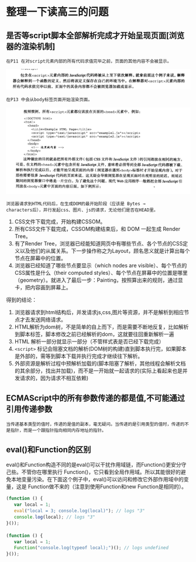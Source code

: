 # 整理一下读高三的问题

## 是否等script脚本全部解析完成才开始呈现页面[浏览器的渲染机制]
	在P11 在对script元素内部的所有代码求值完毕之前，页面的其他内容不会被显示。
![](./img/chapter_2/1.png)

	在P13 中会从body标签页面开始渲染页面。
![](./img/chapter_2/2.png)

	浏览器请求到HTML代码后，在生成DOM的最开始阶段（应该是 Bytes → 
	characters后），并行发起css、图片、js的请求，无论他们是否在HEAD里。

1. CSS文件下载完成，开始构建CSSOM。
2. 所有CSS文件下载完成，CSSOM构建结束后，和 DOM 一起生成 Render Tree。
3. 有了Render Tree，浏览器已经能知道网页中有哪些节点、各个节点的CSS定义以及他们的从属关系。下一步操作称之为Layout，顾名思义就是计算出每个节点在屏幕中的位置。
4. 浏览器已经知道了哪些节点要显示（which nodes are visible）、每个节点的CSS属性是什么（their computed styles）、每个节点在屏幕中的位置是哪里（geometry）。就进入了最后一步：Painting，按照算出来的规则，通过显卡，把内容画到屏幕上。


得到的结论：
1. 浏览器请求到html结构后，并发请求js,css,图片等资源，并不是解析到相应节点才去发送网络请求。
2. HTML解析为dom树，不是简单的自上而下，而是需要不断地反复，比如解析到脚本标签，脚本修改之前已经解析的dom，这就要往回重新解析一遍
3. HTML 解析一部分就显示一部分（不管样式表是否已经下载完成）
4. `<script>` 标记会阻塞文档的解析(DOM树的构建)直到脚本执行完，如果脚本是外部的，需等到脚本下载并执行完成才继续往下解析。
5. 外部资源是解析过程中预解析加载的(脚本阻塞了解析，其他线程会解析文档的其余部分，找出并加载)，而不是一开始就一起请求的(实际上看起来也是并发请求的，因为请求不相互依赖)

## ECMAScript中的所有参数传递的都是值,不可能通过引用传递参数
    
    当传递基本类型的值时，传递的是值的副本，毫无疑问。当传递的是引用类型的值时，传递的不是指针，而是一个跟指针指向相同内存地址的指针。

## eval()和Function的区别
eval()和Function构造不同的是eval()可以干扰作用域链，而Function()更安分守己些。不管你在哪里执行 Function()，它只看到全局作用域。所以其能很好的避免本地变量污染。在下面这个例子中，eval()可以访问和修改它外部作用域中的变量，这是 Function做不来的（注意到使用Function和new Function是相同的）。
```javascript
(function () {
   var local = 1;
   eval("local = 3; console.log(local)"); // logs "3"
   console.log(local); // logs "3"
}());

(function () {
   var local = 1;
   Function("console.log(typeof local);")(); // logs undefined
}());
```